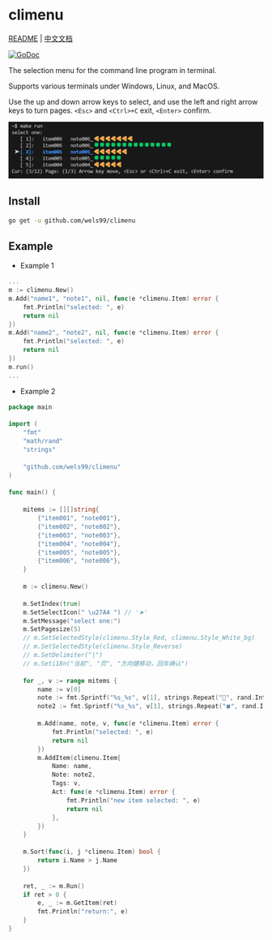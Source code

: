 # climenu

[README](README.md) | [中文文档](README_zh.md)

[![GoDoc](https://img.shields.io/badge/go-documentation-blue)](https://pkg.go.dev/github.com/wels99/climenu)

The selection menu for the command line program in terminal.

Supports various terminals under Windows, Linux, and MacOS.

Use the up and down arrow keys to select, and use the left and right arrow keys to turn pages. `<Esc>` and `<Ctrl>+C` exit, `<Enter>` confirm.

![pic](./img/pic001.jpg)

## Install

```bash
go get -u github.com/wels99/climenu
```

## Example

- Example 1

```go
...
m := climenu.New()
m.Add("name1", "note1", nil, func(e *climenu.Item) error {
    fmt.Println("selected: ", e)
    return nil
})
m.Add("name2", "note2", nil, func(e *climenu.Item) error {
    fmt.Println("selected: ", e)
    return nil
})
m.run()
...
```

- Example 2

```go
package main

import (
    "fmt"
    "math/rand"
    "strings"

    "github.com/wels99/climenu"
)

func main() {

    mitems := [][]string{
        {"item001", "note001"},
        {"item002", "note002"},
        {"item003", "note003"},
        {"item004", "note004"},
        {"item005", "note005"},
        {"item006", "note006"},
    }

    m := climenu.New()

    m.SetIndex(true)
    m.SetSelectIcon(" \u27A4 ") // '➤'
    m.SetMessage("select one:")
    m.SetPagesize(5)
    // m.SetSelectedStyle(climenu.Style_Red, climenu.Style_White_bg)
    // m.SetSelectedStyle(climenu.Style_Reverse)
    // m.SetDelimiter("|")
    // m.Seti18n("当前", "页", "方向键移动，回车确认")

    for _, v := range mitems {
        name := v[0]
        note := fmt.Sprintf("%s_%s", v[1], strings.Repeat("🍕", rand.Intn(10)))
        note2 := fmt.Sprintf("%s_%s", v[1], strings.Repeat("🍀", rand.Intn(20)))

        m.Add(name, note, v, func(e *climenu.Item) error {
            fmt.Println("selected: ", e)
            return nil
        })
        m.AddItem(climenu.Item{
            Name: name,
            Note: note2,
            Tags: v,
            Act: func(e *climenu.Item) error {
                fmt.Println("new item selected: ", e)
                return nil
            },
        })
    }

    m.Sort(func(i, j *climenu.Item) bool {
        return i.Name > j.Name
    })

    ret, _ := m.Run()
    if ret > 0 {
        e, _ := m.GetItem(ret)
        fmt.Println("return:", e)
    }
}
```
